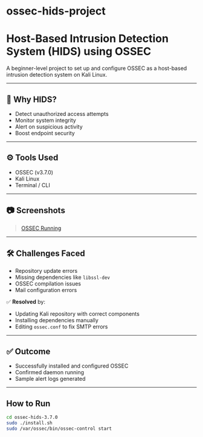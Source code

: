 # ossec-hids-project

# Host-Based Intrusion Detection System (HIDS) using OSSEC

A beginner-level project to set up and configure OSSEC as a host-based intrusion detection system on Kali Linux.

---

## 📌 Why HIDS?

- Detect unauthorized access attempts
- Monitor system integrity
- Alert on suspicious activity
- Boost endpoint security

---

## ⚙️ Tools Used

- OSSEC (v3.7.0)
- Kali Linux
- Terminal / CLI

---

## 📷 Screenshots

> [OSSEC Running](./screenshots)

---

## 🛠️ Challenges Faced

- Repository update errors
- Missing dependencies like `libssl-dev`
- OSSEC compilation issues
- Mail configuration errors

✅ **Resolved** by:
- Updating Kali repository with correct components
- Installing dependencies manually
- Editing `ossec.conf` to fix SMTP errors

---

## ✅ Outcome

- Successfully installed and configured OSSEC
- Confirmed daemon running
- Sample alert logs generated

---

##  How to Run

```bash
cd ossec-hids-3.7.0
sudo ./install.sh
sudo /var/ossec/bin/ossec-control start
